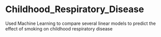 # Childhood_Respiratory_Disease
Used Machine Learning to compare several linear models to predict the effect of smoking on childhood respiratory disease
